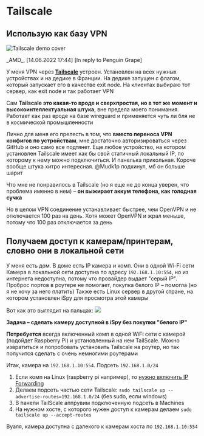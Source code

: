 # Tailscale

## Использую как базу VPN

![Tailscale demo cover](https://i.imgur.com/3lMWzMJ.png)

\_AMD_, [14.06.2022 17:44]
[In reply to Penguin Grape]

У меня VPN через **[Tailscale](https://tailscale.com)** устроен. Установлен на всех нужных устройствах и на дедике в Франции. На дедике запущен с флагом, который запускает его в качестве exit node. На клиентах выбираю тот сервер, как exit node и так работает VPN

Сам **Tailscale это какая-то вроде и сверхпростая, но в тот же момент и высокоинтеллектуальная штука**, вне предела моего понимания. Работает как раз вроде на базе wireguard и применяется чуть ли бля не в космической промышленности

Лично для меня его прелесть в том, что **вместо переноса VPN конфигов по устройствам**, мне достаточно авторизироваться через GitHub и оно само все подтянет. Еще любое устройство, на котором установлен Tailscale имеет как бы свой статичный локальный IP, по которому к нему можно подключиться. И панелька прикольная. Короче вообще штука хитро интересная. @Mudk1p подкинул, мб он больше шарит

Что мне не понравилось в Tailscale (но я еще не до конца уверен, что проблема именно в нем) – **он выжирает аккум телефона, как голодная сучка**

Но в целом VPN соединение устанавливает быстрее, чем OpenVPN и не отключается 100 раз на день. Хотя может OpenVPN и жрал меньше, потому что 100 раз отключается за день


## Получаем доступ к камерам/принтерам, словно они в локальной сети

У меня есть дом. В доме есть IP камера и комп. Они в одной Wi-Fi сети
Камера в локальной сети доступна по адресу `192.168.1.10:554`, но из интернета недоступна, потому что провайдер выдает "серый IP". Проброс портов в роутере не помогает, покупка белого IP – помогла (но я не хочу за него платить)
Также есть Linux сервер в другой стране, на котором установлен iSpy для просмотра этой камеры

Вот как это выглядит на пальцах:
![](https://i.imgur.com/L54g1Eb.png)

**Задача – сделать камеру доступной в iSpy без покупки "белого IP"**

**Потребуется** всегда включенный комп в одной WiFi сети с камерой (подойдет Raspberry Pi) и установленный на нем TailScale. Можно извратиться и попробовать установить Tailscale на роутер, но так получится сделать с очень немногими роутерами

Итак, камера на `192.168.1.10:554`. Подсеть `192.168.1.0/24`

1. Если комп на Linux (raspberry pi например), то [нужно включить IP Forwarding](https://tailscale.com/kb/1019/subnets/?tab=linux#enable-ip-forwarding)
2. Делаем подсеть частью сети Tailscale: `sudo tailscale up --advertise-routes=192.168.1.0/24` (без sudo, если windows)
3. В панели TailScale аппрувим подключенную подсеть в Machines
4. На нужном хосте, с которого нужен доступ к камерам делаем `sudo tailscale up --accept-routes`

Вуаля, камера доступна с далекого к камерам хоста по `192.168.1.10:554`
